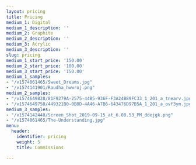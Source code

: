 ```yaml
---
layout: pricing
title: Pricing
medium_1: Digital
medium_1_description: ''
medium_2: Graphite
medium_2_description: ''
medium_3: Acrylic
medium_3_description: ''
slug: pricing
medium_1_start_price: '150.00'
medium_2_start_price: '100.00'
medium_3_start_price: '150.00'
medium_1_samples:
- "/v1574061465/Sweet_Dreams.jpg"
- "/v1574141901/Raudha_hwwroj.png"
medium_2_samples:
- "/v1574649828/81F9279A-2575-44B5-936F-F3A24B89FC33_1_201_a_tnearv.jpg"
- "/v1574649750/449321B0-0B8D-4A46-A7B6-643476D97B5A_1_201_a_ovf3ym.jpg"
medium_3_samples:
- "/v1574142448/Screen_Shot_2019-09-15_at_6.00.53_PM_ddejgk.png"
- "/v1574061465/The-Understanding.jpg"
menu:
  header:
    identifier: pricing
    weight: 5
    title: Commissions

---
```

